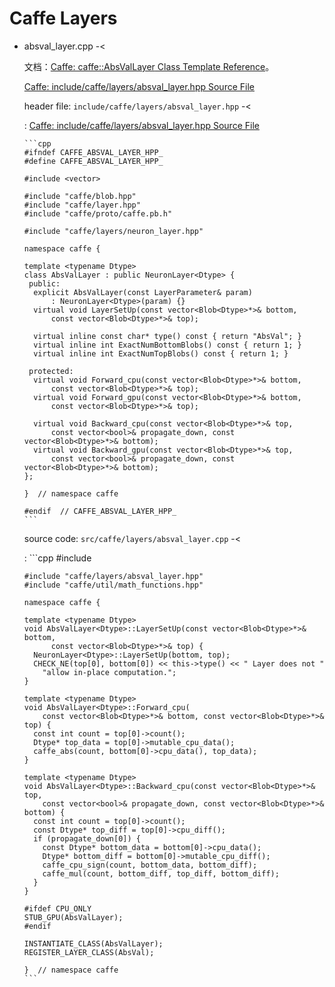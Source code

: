 # Caffe Layers

-   absval_layer.cpp -<

    文档：[Caffe: caffe::AbsValLayer<Dtype> Class Template Reference](http://caffe.berkeleyvision.org/doxygen/classcaffe_1_1AbsValLayer.html#details)。

    [Caffe: include/caffe/layers/absval_layer.hpp Source File](http://caffe.berkeleyvision.org/doxygen/absval__layer_8hpp_source.html)

    header file: `include/caffe/layers/absval_layer.hpp` -<

    :   [Caffe: include/caffe/layers/absval_layer.hpp Source File](http://caffe.berkeleyvision.org/doxygen/absval__layer_8hpp_source.html)

        ```cpp
        #ifndef CAFFE_ABSVAL_LAYER_HPP_
        #define CAFFE_ABSVAL_LAYER_HPP_

        #include <vector>

        #include "caffe/blob.hpp"
        #include "caffe/layer.hpp"
        #include "caffe/proto/caffe.pb.h"

        #include "caffe/layers/neuron_layer.hpp"

        namespace caffe {

        template <typename Dtype>
        class AbsValLayer : public NeuronLayer<Dtype> {
         public:
          explicit AbsValLayer(const LayerParameter& param)
              : NeuronLayer<Dtype>(param) {}
          virtual void LayerSetUp(const vector<Blob<Dtype>*>& bottom,
              const vector<Blob<Dtype>*>& top);

          virtual inline const char* type() const { return "AbsVal"; }
          virtual inline int ExactNumBottomBlobs() const { return 1; }
          virtual inline int ExactNumTopBlobs() const { return 1; }

         protected:
          virtual void Forward_cpu(const vector<Blob<Dtype>*>& bottom,
              const vector<Blob<Dtype>*>& top);
          virtual void Forward_gpu(const vector<Blob<Dtype>*>& bottom,
              const vector<Blob<Dtype>*>& top);

          virtual void Backward_cpu(const vector<Blob<Dtype>*>& top,
              const vector<bool>& propagate_down, const vector<Blob<Dtype>*>& bottom);
          virtual void Backward_gpu(const vector<Blob<Dtype>*>& top,
              const vector<bool>& propagate_down, const vector<Blob<Dtype>*>& bottom);
        };

        }  // namespace caffe

        #endif  // CAFFE_ABSVAL_LAYER_HPP_
        ```

    source code: `src/caffe/layers/absval_layer.cpp` -<

    :   ```cpp
        #include <vector>

        #include "caffe/layers/absval_layer.hpp"
        #include "caffe/util/math_functions.hpp"

        namespace caffe {

        template <typename Dtype>
        void AbsValLayer<Dtype>::LayerSetUp(const vector<Blob<Dtype>*>& bottom,
              const vector<Blob<Dtype>*>& top) {
          NeuronLayer<Dtype>::LayerSetUp(bottom, top);
          CHECK_NE(top[0], bottom[0]) << this->type() << " Layer does not "
            "allow in-place computation.";
        }

        template <typename Dtype>
        void AbsValLayer<Dtype>::Forward_cpu(
            const vector<Blob<Dtype>*>& bottom, const vector<Blob<Dtype>*>& top) {
          const int count = top[0]->count();
          Dtype* top_data = top[0]->mutable_cpu_data();
          caffe_abs(count, bottom[0]->cpu_data(), top_data);
        }

        template <typename Dtype>
        void AbsValLayer<Dtype>::Backward_cpu(const vector<Blob<Dtype>*>& top,
            const vector<bool>& propagate_down, const vector<Blob<Dtype>*>& bottom) {
          const int count = top[0]->count();
          const Dtype* top_diff = top[0]->cpu_diff();
          if (propagate_down[0]) {
            const Dtype* bottom_data = bottom[0]->cpu_data();
            Dtype* bottom_diff = bottom[0]->mutable_cpu_diff();
            caffe_cpu_sign(count, bottom_data, bottom_diff);
            caffe_mul(count, bottom_diff, top_diff, bottom_diff);
          }
        }

        #ifdef CPU_ONLY
        STUB_GPU(AbsValLayer);
        #endif

        INSTANTIATE_CLASS(AbsValLayer);
        REGISTER_LAYER_CLASS(AbsVal);

        }  // namespace caffe
        ```
